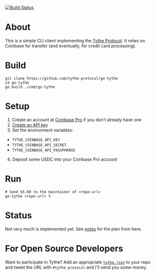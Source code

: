[![Build Status](https://travis-ci.com/tythe-protocol/go-tythe.svg?branch=master)](https://travis-ci.com/tythe-protocol/go-tythe)

# About

This is a simple CLI client implementing the [Tythe Protocol](https://github.com/aboodman/tythe). It relies on Coinbase for transfer (and eventually, for credit card processing).

# Build

```
git clone https://github.com/tythe-protocol/go-tythe
cd go-tythe
go build ./cmd/go-tythe
```

# Setup

1. Create an account at [Coinbase Pro](https://pro.coinbase.com) if you don't already have one
2. [Create an API key](https://support.pro.coinbase.com/customer/en/portal/articles/2945320-how-do-i-create-an-api-key-for-coinbase-pro-)
3. Set the environment variables:
  * `TYTHE_COINBASE_API_KEY`
  * `TYTHE_COINBASE_API_SECRET`
  * `TYTHE_COINBASE_API_PASSPHRASE`
4. Deposit some USDC into your Coinbase Pro account

# Run

```
# Send $5.00 to the maintainer of <repo-url>
go-tythe <repo-url> 5
```

# Status

Not very much is implemented yet. See [notes](https://github.com/tythe-protocol/go-tythe/blob/master/notes.md) for the plan from here.

# For Open Source Developers

Want to participate in Tythe? Add an appropriate [`tythe.json`](https://github.com/aboodman/tythe/blob/master/tythe-sample.json) to your repo and tweet the URL with `#tythe-protocol` and I'll send you some money.
